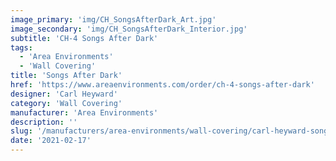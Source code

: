 ```yaml
---
image_primary: 'img/CH_SongsAfterDark_Art.jpg'
image_secondary: 'img/CH_SongsAfterDark_Interior.jpg'
subtitle: 'CH-4 Songs After Dark'
tags:
  - 'Area Environments'
  - 'Wall Covering'
title: 'Songs After Dark'
href: 'https://www.areaenvironments.com/order/ch-4-songs-after-dark'
designer: 'Carl Heyward'
category: 'Wall Covering'
manufacturer: 'Area Environments'
description: ''
slug: '/manufacturers/area-environments/wall-covering/carl-heyward-songs-after-dark'
date: '2021-02-17'
---
```

